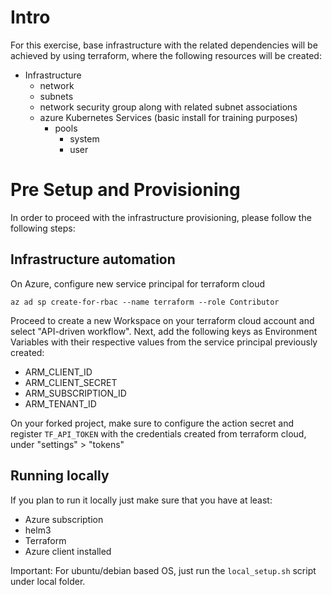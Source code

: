# Intro

For this exercise, base infrastructure with the related dependencies will be achieved by using terraform, where the following resources will be created:

- Infrastructure
    - network
    - subnets
    - network security group along with related subnet associations
    - azure Kubernetes Services (basic install for training purposes)
        - pools
            - system
            - user


# Pre Setup and Provisioning

In order to proceed with the infrastructure provisioning, please follow the following steps:

## Infrastructure automation

On Azure, configure new service principal for terraform cloud

```
az ad sp create-for-rbac --name terraform --role Contributor
```

Proceed to create a new Workspace on your terraform cloud account and select "API-driven workflow". Next, add the following keys as Environment Variables with their respective values from the service principal previously created:

- ARM_CLIENT_ID
- ARM_CLIENT_SECRET
- ARM_SUBSCRIPTION_ID
- ARM_TENANT_ID

On your forked project, make sure to configure the action secret and register `TF_API_TOKEN` with the credentials created from terraform cloud, under "settings" > "tokens"


## Running locally

If you plan to run it locally just make sure that you have at least:
- Azure subscription
- helm3
- Terraform
- Azure client installed

Important: For ubuntu/debian based OS, just run the `local_setup.sh` script under local folder.

